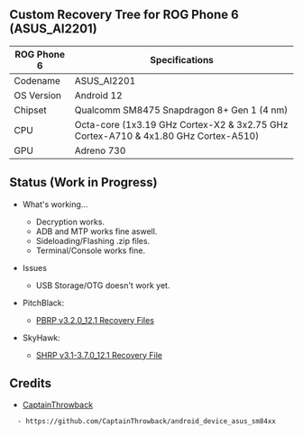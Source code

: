 ## Custom Recovery Tree for ROG Phone 6 (ASUS_AI2201)
| ROG Phone 6             |   Specifications                                           
| ----------------------- | ---------------------------------------------------------
| Codename                | ASUS_AI2201                       
| OS Version              | Android 12                
| Chipset                 | Qualcomm SM8475 Snapdragon 8+ Gen 1 (4 nm) 
| CPU                     | Octa-core (1x3.19 GHz Cortex-X2 & 3x2.75 GHz Cortex-A710 & 4x1.80 GHz Cortex-A510)
| GPU                     | Adreno 730


## Status (Work in Progress)

- What's working...
  - Decryption works.
  - ADB and MTP works fine aswell.
  - Sideloading/Flashing .zip files.
  - Terminal/Console works fine.

- Issues
  - USB Storage/OTG doesn't work yet.

- PitchBlack:
  - [PBRP v3.2.0_12.1 Recovery Files](https://github.com/cd-Crypton/custom_recovery_tree_asus_AI2201/releases/tag/rog6-v20221110-3436698323)
- SkyHawk:
  - [SHRP v3.1-3.7.0_12.1 Recovery File](https://github.com/cd-Crypton/custom_recovery_tree_asus_AI2201/releases/tag/rog6-v20221111-3442070358)

## Credits
- [CaptainThrowback](https://github.com/CaptainThrowback)
```
  - https://github.com/CaptainThrowback/android_device_asus_sm84xx
```
